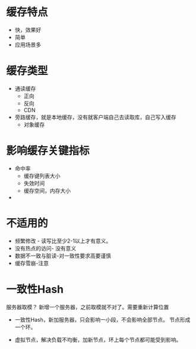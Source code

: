 # 缓存特点
- 快，效果好
- 简单
- 应用场景多

# 缓存类型
- 通读缓存
  - 正向
  - 反向
  - CDN
- 旁路缓存，就是本地缓存，没有就客户端自己去读取库，自己写入缓存
  - 对象缓存


# 影响缓存关键指标
- 命中率
  - 缓存键列表大小
  - 失效时间
  - 缓存空间，内存大小
- 

# 不适用的
- 频繁修改 - 读写比至少2-1以上才有意义。
- 没有热点的访问- 没有意义
- 数据不一致与脏读-对一致性要求高要谨慎
- 缓存雪崩-注意


# 一致性Hash 
服务器取模？
新增一个服务器，之前取模就不对了。需要重新计算位置

- 一致性Hash，新加服务器，只会影响一小段，不会影响全部节点。 节点形成一个环。

- 虚拟节点，解决负载不均衡，加新节点，环上每个节点都可能受到影响。